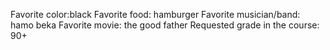 Favorite color:black 
Favorite food: hamburger
Favorite musician/band: hamo beka
Favorite movie: the good father
Requested grade in the course: 90+
